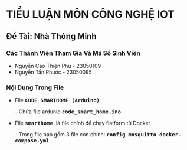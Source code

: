<h1>TIỂU LUẬN MÔN CÔNG NGHỆ IOT</h1>

<h2> Đề Tài: Nhà Thông Minh</h2> 

<h3> Các Thành Viên Tham Gia Và Mã Số Sinh Viên</h3>
<ul>
  <li>Nguyễn Cao Thiện Phú - 23050109</li>
  <li>Nguyễn Tấn Phước - 23050095</li>
</ul>

<h3>Nội Dung Trong File</h3>
<ul>
  <li>File <kbd><b> CODE SMARTHOME (Arduino) </b></kbd></li>
  <p>- Chứa file ardunio <kbd><b> code_smart_home.ino </b></kbd> </p>
  <li>File <kbd><b> smarthome </b></kbd> là file chính để chạy flatform từ Docker</li>
  <p>- Trong file bao gồm 3 file con chính: <kbd><b> config </b></kbd> <kbd><b> mosquitto </b> </kbd><kbd><b> docker-compose.yml </b></kbd>  </p>
</ul>
